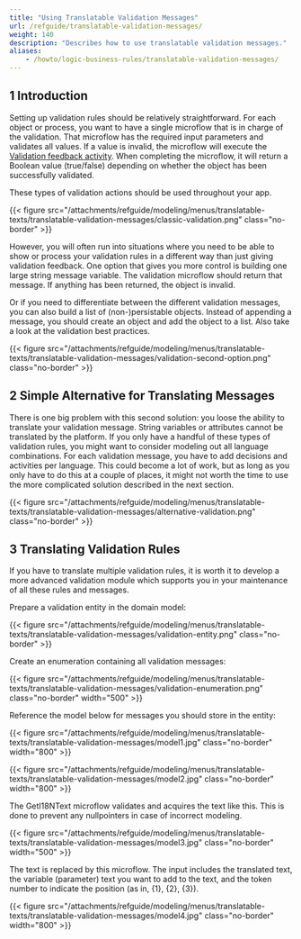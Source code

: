 ```yaml
---
title: "Using Translatable Validation Messages"
url: /refguide/translatable-validation-messages/
weight: 140
description: "Describes how to use translatable validation messages."
aliases:
    - /howto/logic-business-rules/translatable-validation-messages/
---
```


## 1 Introduction

Setting up validation rules should be relatively straightforward. For each object or process, you want to have a single microflow that is in charge of the validation. That microflow has the required input parameters and validates all values. If a value is invalid, the microflow will execute the [Validation feedback activity](/refguide/validation-feedback/). When completing the microflow, it will return a Boolean value (true/false) depending on whether the object has been successfully validated.

These types of validation actions should be used throughout your app. 

{{< figure src="/attachments/refguide/modeling/menus/translatable-texts/translatable-validation-messages/classic-validation.png" class="no-border" >}}

However, you will often run into situations where you need to be able to show or process your validation rules in a different way than just giving validation feedback. One option that gives you more control is building one large string message variable. The validation microflow should return that message. If anything has been returned, the object is invalid.

Or if you need to differentiate between the different validation messages, you can also build a list of (non-)persistable objects. Instead of appending a message, you should create an object and add the object to a list. Also take a look at the validation best practices.

{{< figure src="/attachments/refguide/modeling/menus/translatable-texts/translatable-validation-messages/validation-second-option.png" class="no-border" >}}

## 2 Simple Alternative for Translating Messages

There is one big problem with this second solution: you loose the ability to translate your validation message. String variables or attributes cannot be translated by the platform. If you only have a handful of these types of validation rules, you might want to consider modeling out all language combinations. For each validation message, you have to add decisions and activities per language. This could become a lot of work, but as long as you only have to do this at a couple of places, it might not worth the time to use the more complicated solution described in the next section. 

{{< figure src="/attachments/refguide/modeling/menus/translatable-texts/translatable-validation-messages/alternative-validation.png" class="no-border" >}}

## 3 Translating Validation Rules

If you have to translate multiple validation rules, it is worth it to develop a more advanced validation module which supports you in your maintenance of all these rules and messages.

Prepare a validation entity in the domain model:

{{< figure src="/attachments/refguide/modeling/menus/translatable-texts/translatable-validation-messages/validation-entity.png" class="no-border" >}}

Create an enumeration containing all validation messages:

{{< figure src="/attachments/refguide/modeling/menus/translatable-texts/translatable-validation-messages/validation-enumeration.png" class="no-border" width="500" >}}

Reference the model below for messages you should store in the entity:

{{< figure src="/attachments/refguide/modeling/menus/translatable-texts/translatable-validation-messages/model1.jpg" class="no-border" width="800" >}}

{{< figure src="/attachments/refguide/modeling/menus/translatable-texts/translatable-validation-messages/model2.jpg" class="no-border" width="800" >}}

The GetI18NText microflow validates and acquires the text like this. This is done to prevent any nullpointers in case of incorrect modeling.

{{< figure src="/attachments/refguide/modeling/menus/translatable-texts/translatable-validation-messages/model3.jpg" class="no-border" width="500" >}}

The text is replaced by this microflow. The input includes the translated text, the variable (parameter) text you want to add to the text, and the token number to indicate the position (as in, {1}, {2}, {3}).

{{< figure src="/attachments/refguide/modeling/menus/translatable-texts/translatable-validation-messages/model4.jpg" class="no-border" width="800" >}}
